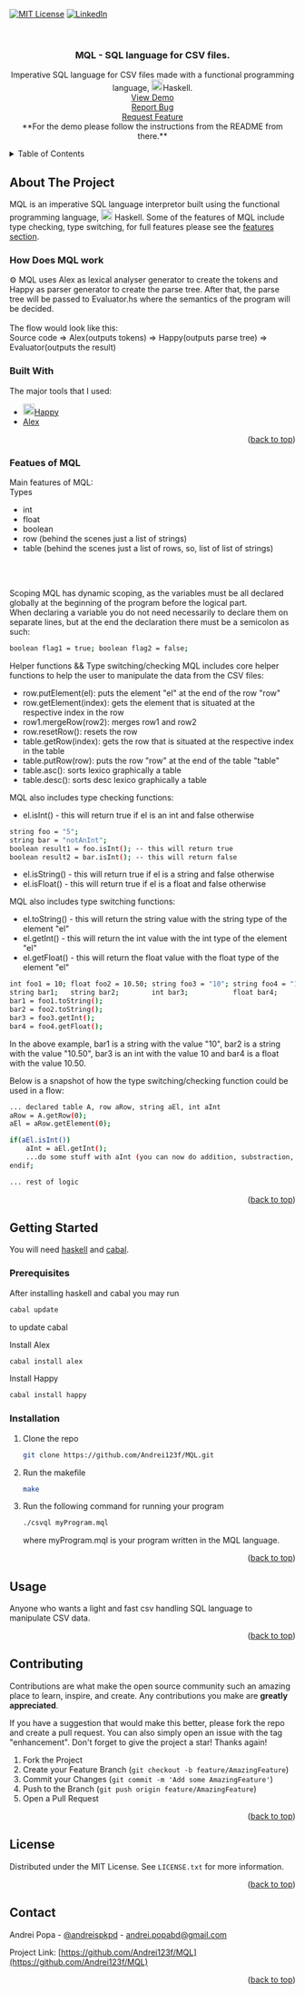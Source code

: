 <div id="top"></div>

<!--  
[![Stargazers][stars-shield]][stars-url]
[![Issues][issues-shield]][issues-url]
-->
[![MIT License][license-shield]][license-url]
[![LinkedIn][linkedin-shield]][linkedin-url]



<!-- PROJECT LOGO -->
<br />
<div align="center">
  <h3 align="center">MQL - SQL language for CSV files.</h3>

  <p align="center">
    Imperative SQL language for CSV files made with a functional programming language, <img src="https://assets.website-files.com/62126aa407695905a4f073d0/621bd9bc08086c73487dce88_haskell-original.svg" alt="Vue logo" width=20 height=20>Haskell.
    <br />
    <a href="https://replit.com/@Andrei123f/MQL#README.md/">View Demo</a> <br />
    <a href="https://github.com/Andrei123f/MQL/issues">Report Bug</a><br />
    <a href="https://github.com/Andrei123f/MQL/issues">Request Feature</a> <br />
    **For the demo please follow the instructions from the README from there.**
  </p>
</div>



<!-- TABLE OF CONTENTS -->
<details>
  <summary>Table of Contents</summary>
  <ol>
    <li>
      <a href="#about-the-project">About The Project</a>
      <ul>
        <li><a href="#how-does-it-work">How Does RenderLingo work</a></li>
        <li><a href="#built-with">Built With</a></li>
        <li><a href="#full-features">Features of MQL</a></li>
      </ul>
    </li>
    <li>
      <a href="#getting-started">Getting Started</a>
      <ul>
        <li><a href="#prerequisites">Prerequisites</a></li>
        <li><a href="#installation">Installation</a></li>
      </ul>
    </li>
    <li><a href="#usage">Usage</a></li>
    <li><a href="#contributing">Contributing</a></li>
    <li><a href="#license">License</a></li>
    <li><a href="#contact">Contact</a></li>
  </ol>
</details>



<!-- ABOUT THE PROJECT -->
## About The Project
MQL is an imperative SQL language interpretor built using the functional programming language, <img src="https://assets.website-files.com/62126aa407695905a4f073d0/621bd9bc08086c73487dce88_haskell-original.svg" alt="Vue logo" width=20 height=20> Haskell. Some of the features of MQL include type checking, type switching, for full features please see the <a href="#full-features">features section</a>.


### How Does MQL work
<div id="how-does-it-work"></div>
⚙️ MQL uses Alex as lexical analyser generator to create the tokens and Happy as parser generator to create the parse tree. After that, the parse tree will be passed 
to Evaluator.hs where the semantics of the program will be decided.
<br />
<br />
The flow would look like this: <br />
Source code => Alex(outputs tokens) => Happy(outputs parse tree) => Evaluator(outputs the result)



### Built With
The major tools that I used: <br />
* <a href="https://www.haskell.org/happy/"><img src="https://www.haskell.org/happy/Happy.gif" alt="Happy logo" width=20 height=20>Happy</a> 
* <a href="https://www.haskell.org/alex/">Alex</a> 
<p align="right">(<a href="#top">back to top</a>)</p>

### Featues of MQL
<div id="full-features"></div>
Main features of MQL: <br />
Types <br />
<ul>
  <li>int</li>
  <li>float</li>
  <li>boolean</li>
  <li>row (behind the scenes just a list of strings)</li>
  <li>table (behind the scenes just a list of rows, so, list of list of strings)</li>  
</ul>
<br />
<br />

Scoping
MQL has dynamic scoping, as the variables must be all declared globally at the beginning of the program before the logical part. <br />
When declaring a variable you do not need necessarily to declare them on separate lines, but at the end the declaration there must be a semicolon as such:
  ```sh
  boolean flag1 = true; boolean flag2 = false;
  ```
  
Helper functions && Type switching/checking
MQL includes core helper functions to help the user to manipulate the data from the CSV files:
<ul>
  <li>row.putElement(el): puts the element "el" at the end of the row "row"</li>
  <li>row.getElement(index): gets the element that is situated at the respective index in the row</li>
  <li>row1.mergeRow(row2): merges row1 and row2</li>
  <li>row.resetRow(): resets the row</li>
  <li>table.getRow(index): gets the row that is situated at the respective index in the table</li>
  <li>table.putRow(row): puts the row "row" at the end of the table "table"</li>
  <li>table.asc(): sorts lexico graphically a table</li>
  <li>table.desc(): sorts desc lexico graphically a table</li>
</ul>

MQL also includes type checking functions:
* el.isInt() - this will return true if el is an int and false otherwise
``` sh
string foo = "5";
string bar = "notAnInt";
boolean result1 = foo.isInt(); -- this will return true
boolean result2 = bar.isInt(); -- this will return false
```
* el.isString() - this will return true if el is a string and false otherwise
* el.isFloat() - this will return true if el is a float and false otherwise

MQL also includes type switching functions:
* el.toString() - this will return the string value with the string type of the element "el" 
* el.getInt() - this will return the int value with the int type of the element "el" 
* el.getFloat() - this will return the float value with the float type of the element "el" 
``` sh
int foo1 = 10; float foo2 = 10.50; string foo3 = "10"; string foo4 = "10.50";
string bar1;   string bar2;        int bar3;           float bar4;
bar1 = foo1.toString(); 
bar2 = foo2.toString();
bar3 = foo3.getInt();
bar4 = foo4.getFloat();
```
In the above example, bar1 is a string with the value "10", bar2 is a string with the value "10.50", bar3 is an int with the value 10 and bar4 is a float with the value 10.50.

Below is a snapshot of how the type switching/checking function could be used in a flow:
``` sh
... declared table A, row aRow, string aEl, int aInt
aRow = A.getRow(0);
aEl = aRow.getElement(0);

if(aEl.isInt())
    aInt = aEl.getInt();
    ...do some stuff with aInt (you can now do addition, substraction, etc...)
endif;

... rest of logic
```
<p align="right">(<a href="#top">back to top</a>)</p>



<!-- GETTING STARTED -->
## Getting Started

You will need <a href="https://www.haskell.org/downloads/">haskell</a> and <a href="https://hackage.haskell.org/package/cabal-install">cabal</a>.


### Prerequisites

After installing haskell and cabal you may run
  ```sh
  cabal update
  ```
to update cabal


Install Alex
  ```sh
  cabal install alex
  ```
  
Install Happy
  ```sh
  cabal install happy
  ```

### Installation
1. Clone the repo
   ```sh
   git clone https://github.com/Andrei123f/MQL.git
   ```
2. Run the makefile
   ```sh
   make
   ```
3. Run the following command for running your program
   ```sh
   ./csvql myProgram.mql
   ```
   where myProgram.mql is your program written in the MQL language.

<p align="right">(<a href="#top">back to top</a>)</p>

<!-- USAGE EXAMPLES -->
## Usage
Anyone who wants a light and fast csv handling SQL language to manipulate CSV data.

<p align="right">(<a href="#top">back to top</a>)</p>

<!-- CONTRIBUTING -->
## Contributing

Contributions are what make the open source community such an amazing place to learn, inspire, and create. Any contributions you make are **greatly appreciated**.

If you have a suggestion that would make this better, please fork the repo and create a pull request. You can also simply open an issue with the tag "enhancement".
Don't forget to give the project a star! Thanks again!

1. Fork the Project
2. Create your Feature Branch (`git checkout -b feature/AmazingFeature`)
3. Commit your Changes (`git commit -m 'Add some AmazingFeature'`)
4. Push to the Branch (`git push origin feature/AmazingFeature`)
5. Open a Pull Request

<p align="right">(<a href="#top">back to top</a>)</p>



<!-- LICENSE -->
## License

Distributed under the MIT License. See `LICENSE.txt` for more information.

<p align="right">(<a href="#top">back to top</a>)</p>



<!-- CONTACT -->
## Contact

Andrei Popa - [@andreispkpd](https://twitter.com/andreispkpd) - andrei.popabd@gmail.com

Project Link: [https://github.com/Andrei123f/MQL](https://github.com/Andrei123f/MQL)

<p align="right">(<a href="#top">back to top</a>)</p>

<!-- MARKDOWN LINKS & IMAGES -->
<!-- https://www.markdownguide.org/basic-syntax/#reference-style-links -->
[contributors-shield]: https://img.shields.io/github/contributors/Andrei123f/MQL.svg?style=for-the-badge
[contributors-url]: https://github.com/Andrei123f/MQL/graphs/contributors
[forks-shield]: https://img.shields.io/github/forks/Andrei123f/MQL.svg?style=for-the-badge
[forks-url]: https://github.com/Andrei123f/MQL/network/members
[stars-shield]: https://img.shields.io/github/stars/Andrei123f/MQL.svg?style=for-the-badge
[stars-url]: https://github.com/Andrei123f/MQL/stargazers
[issues-shield]: https://img.shields.io/github/issues/Andrei123f/MQL.svg?style=for-the-badge
[issues-url]: https://github.com/Andrei123f/MQL/issues
[license-shield]: https://img.shields.io/github/license/Andrei123f/MQL.svg?style=for-the-badge
[license-url]: https://github.com/Andrei123f/MQL/blob/main/LICENSE.txt
[linkedin-shield]: https://img.shields.io/badge/-LinkedIn-black.svg?style=for-the-badge&logo=linkedin&colorB=555
[linkedin-url]: https://www.linkedin.com/in/andrei-popa-563916192
[product-screenshot]: https://github.com/Andrei123f/MQL/blob/main/public/cosmin_try.png
